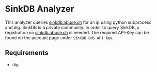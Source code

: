 # SinkDB Analyzer
This analyzer queries [sinkdb.abuse.ch](https://sinkdb.abuse.ch) for an ip using python subprocess and dig. SinkDB is a
private community. In order to query SinkDB, a registration on [sinkdb.abuse.ch](https://sinkdb.abuse.ch) is needed.
The required API-Key can be found on the account page under `SinkDB DNS API key`.

## Requirements
- dig
